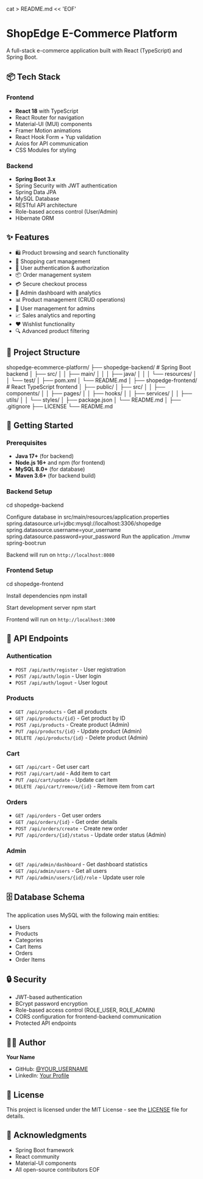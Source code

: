 cat > README.md << 'EOF'
# ShopEdge E-Commerce Platform

A full-stack e-commerce application built with React (TypeScript) and Spring Boot.

## 📦 Tech Stack

### Frontend
- **React 18** with TypeScript
- React Router for navigation
- Material-UI (MUI) components
- Framer Motion animations
- React Hook Form + Yup validation
- Axios for API communication
- CSS Modules for styling

### Backend
- **Spring Boot 3.x**
- Spring Security with JWT authentication
- Spring Data JPA
- MySQL Database
- RESTful API architecture
- Role-based access control (User/Admin)
- Hibernate ORM

## ✨ Features

- 🛍️ Product browsing and search functionality
- 🛒 Shopping cart management
- 👤 User authentication & authorization
- 📦 Order management system
- 💳 Secure checkout process
- 🔐 Admin dashboard with analytics
- 📊 Product management (CRUD operations)
- 👥 User management for admins
- 📈 Sales analytics and reporting
- ❤️ Wishlist functionality
- 🔍 Advanced product filtering

## 📂 Project Structure

shopedge-ecommerce-platform/
├── shopedge-backend/ # Spring Boot backend
│ ├── src/
│ │ ├── main/
│ │ │ ├── java/
│ │ │ └── resources/
│ │ └── test/
│ ├── pom.xml
│ └── README.md
│
├── shopedge-frontend/ # React TypeScript frontend
│ ├── public/
│ ├── src/
│ │ ├── components/
│ │ ├── pages/
│ │ ├── hooks/
│ │ ├── services/
│ │ ├── utils/
│ │ └── styles/
│ ├── package.json
│ └── README.md
│
├── .gitignore
├── LICENSE
└── README.md


## 🚀 Getting Started

### Prerequisites

- **Java 17+** (for backend)
- **Node.js 16+** and npm (for frontend)
- **MySQL 8.0+** (for database)
- **Maven 3.6+** (for backend build)

### Backend Setup

cd shopedge-backend

Configure database in src/main/resources/application.properties
spring.datasource.url=jdbc:mysql://localhost:3306/shopedge
spring.datasource.username=your_username
spring.datasource.password=your_password
Run the application
./mvnw spring-boot:run

Backend will run on `http://localhost:8080`

### Frontend Setup

cd shopedge-frontend

Install dependencies
npm install

Start development server
npm start


Frontend will run on `http://localhost:3000`

## 🔑 API Endpoints

### Authentication
- `POST /api/auth/register` - User registration
- `POST /api/auth/login` - User login
- `POST /api/auth/logout` - User logout

### Products
- `GET /api/products` - Get all products
- `GET /api/products/{id}` - Get product by ID
- `POST /api/products` - Create product (Admin)
- `PUT /api/products/{id}` - Update product (Admin)
- `DELETE /api/products/{id}` - Delete product (Admin)

### Cart
- `GET /api/cart` - Get user cart
- `POST /api/cart/add` - Add item to cart
- `PUT /api/cart/update` - Update cart item
- `DELETE /api/cart/remove/{id}` - Remove item from cart

### Orders
- `GET /api/orders` - Get user orders
- `GET /api/orders/{id}` - Get order details
- `POST /api/orders/create` - Create new order
- `PUT /api/orders/{id}/status` - Update order status (Admin)

### Admin
- `GET /api/admin/dashboard` - Get dashboard statistics
- `GET /api/admin/users` - Get all users
- `PUT /api/admin/users/{id}/role` - Update user role

## 🗄️ Database Schema

The application uses MySQL with the following main entities:
- Users
- Products
- Categories
- Cart Items
- Orders
- Order Items

## 🔒 Security

- JWT-based authentication
- BCrypt password encryption
- Role-based access control (ROLE_USER, ROLE_ADMIN)
- CORS configuration for frontend-backend communication
- Protected API endpoints

## 👨‍💻 Author

**Your Name**
- GitHub: [@YOUR_USERNAME](https://github.com/YOUR_USERNAME)
- LinkedIn: [Your Profile](https://linkedin.com/in/yourprofile)

## 📄 License

This project is licensed under the MIT License - see the [LICENSE](LICENSE) file for details.

## 🙏 Acknowledgments

- Spring Boot framework
- React community
- Material-UI components
- All open-source contributors
EOF
